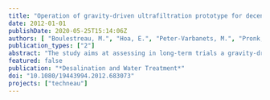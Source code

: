 ```yaml
---
title: "Operation of gravity-driven ultrafiltration prototype for decentralised water supply"
date: 2012-01-01
publishDate: 2020-05-25T15:14:06Z
authors: [ "Boulestreau, M.", "Hoa, E.", "Peter-Varbanets, M.", "Pronk, W.", "Rajagopaul, R.", "Lesjean, B." ]
publication_types: ["2"]
abstract: "The study aims at assessing in long-term trials a gravity-driven ultrafiltration pilot plant designed for a capacity of 5 m3/d. The unit was operated in South Africa with Ogunjini surface water and was run with restricted chemical intervention or maintenance (no backflush, no aeration, no crossflow and no chemical). Under South African environmental conditions and with direct filtration of the river water and only one manual drainage of the membrane reactor every weekday, the unit could fulfil the design specification in terms of water production (5 m3/d) as long as the turbidity of the raw water remained in a reasonable level (up to 160 NTU), with a filtration flux typically 4 to 6 L/h.m² (corrected at 20°C). This value was in the same range as the lab results and was consistent with the first phase results (around 5-7 L/h.m² after biosand filtration). However, the flux dropped significantly to a range of 2 to 4 L/h.m² after a rain event resulting in a turbidity peak over several days up to > 600 NTU. This demonstrated that for variable raw water types with expected turbidity peaks above 100 NTU, a pre-treatment would be required for the system (biosand filter or other). The performance of microbiological tests confirmed the integrity of the membrane and the ability of the system to achieve advanced disinfection."
featured: false
publication: "*Desalination and Water Treatment*"
doi: "10.1080/19443994.2012.683073"
projects: ["techneau"]
---
```


